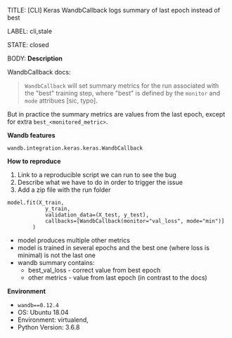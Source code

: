 TITLE:
[CLI] Keras WandbCallback logs summary of last epoch instead of best

LABEL:
cli,stale

STATE:
closed

BODY:
**Description**

WandbCallback docs:
> `WandbCallback` will set summary metrics for the run associated with the "best" training
step, where "best" is defined by the `monitor` and `mode` attribues [sic, typo].

But in practice the summary metrics are values from the last epoch, except for extra `best_<monitored_metric>`.

**Wandb features**

`wandb.integration.keras.keras.WandbCallback`

**How to reproduce**
1. Link to a reproducible script we can run to see the bug
2. Describe what we have to do in order to trigger the issue
3. Add a zip file with the run folder 

```
model.fit(X_train,
            y_train,
            validation_data=(X_test, y_test),
            callbacks=[WandbCallback(monitor="val_loss", mode="min")]
        )
```

- model produces multiple other metrics
- model is trained in several epochs and the best one (where loss is minimal) is not the last one
- wandb summary contains:
  - best_val_loss - correct value from best epoch
  - other metrics - value from last epoch (in contrast to the docs)

**Environment**
- `wandb==0.12.4`
- OS: Ubuntu 18.04
- Environment: virtualend,
- Python Version: 3.6.8


